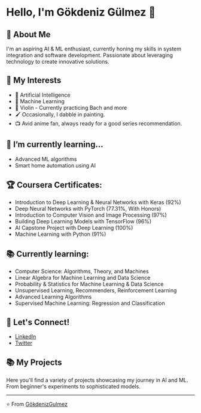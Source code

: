 # Hello, I'm Gökdeniz Gülmez 👋

## 🚀 About Me
I'm an aspiring AI & ML enthusiast, currently honing my skills in system integration and software development. Passionate about leveraging technology to create innovative solutions.

## 🎯 My Interests
- 🤖 Artificial Intelligence
- 🧠 Machine Learning
- 🎵 Violin - Currently practicing Bach and more
- 🖌️ Occasionally, I dabble in painting.
- 📺 Avid anime fan, always ready for a good series recommendation.

## 🌱 I’m currently learning...
- Advanced ML algorithms
- Smart home automation using AI

## 🏆 Coursera Certificates:
- Introduction to Deep Learning & Neural Networks with Keras (92%)
- Deep Neural Networks with PyTorch (77.31%, With Honors)
- Introduction to Computer Vision and Image Processing (97%)
- Building Deep Learning Models with TensorFlow (96%)
- AI Capstone Project with Deep Learning (100%)
- Machine Learning with Python (91%)

## 📚 Currently learning:
- Computer Science: Algorithms, Theory, and Machines
- Linear Algebra for Machine Learning and Data Science
- Probability & Statistics for Machine Learning & Data Science
- Unsupervised Learning, Recommenders, Reinforcement Learning
- Advanced Learning Algorithms
- Supervised Machine Learning: Regression and Classification

## 🤝 Let's Connect!
- [LinkedIn](YourLinkedInURL)
- [Twitter](YourTwitterURL)

## 📚 My Projects
Here you'll find a variety of projects showcasing my journey in AI and ML. From beginner's experiments to sophisticated models.

---
⭐️ From [GökdenizGulmez](YourGitHubProfileURL)
